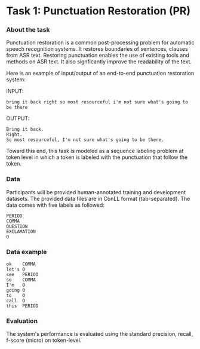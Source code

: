 # Task 1: Punctuation Restoration (PR)

### About the task
Punctuation restoration is a common post-processing problem for automatic speech recognition systems. It restores boundaries of sentences, clauses from ASR text. Restoring punctuation enables the use of existing tools and methods on ASR text. It also signficantly improve the readability of the text. 

Here is an example of input/output of an end-to-end punctuation restoration system:

INPUT:
```
bring it back right so most resourceful i'm not sure what's going to be there
```
OUTPUT:
```
Bring it back.
Right.
So most resourceful, I'm not sure what's going to be there.
```

Toward this end, this task is modeled as a sequence labeling problem at token level in which a token is labeled with the punctuation that follow the token.

### Data

Participants will be provided human-annotated training and development datasets.
The provided data files are in ConLL format (tab-separated). 
The data comes with five labels as followed:

```
PERIOD
COMMA
QUESTION
EXCLAMATION
O
```

### Data example
```
ok    COMMA
let's O
see   PERIOD
so    COMMA
I'm   O
going O
to    O
call  O
this  PERIOD
```

### Evaluation

The system's performance is evaluated using the standard precision, recall, f-score (micro) on token-level.

